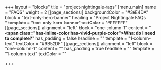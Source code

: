 +++
layout = "blocks"
title = "project-nightingale-faqs"
[menu.main]
name = "FAQS"
weight = 2
[[page_sections]]
backgroundColor = "#36E4DA"
block = "text-only-hero-banner"
heading = "Project Nightingale FAQs<br>"
template = "text-only-hero-banner"
textColor = "#FFFFFF"
[[page_sections]]
alignment = "left"
block = "one-column-1"
content = "<strong><span class=\"has-inline-color has-vivid-purple-color\">What do I need to complete?</span></strong>"
has_padding = false
headline = ""
template = "1-column-text"
textColor = "#9B52DF"
[[page_sections]]
alignment = "left"
block = "one-column-1"
content = ""
has_padding = true
headline = ""
template = "1-column-text"
textColor = ""

+++
